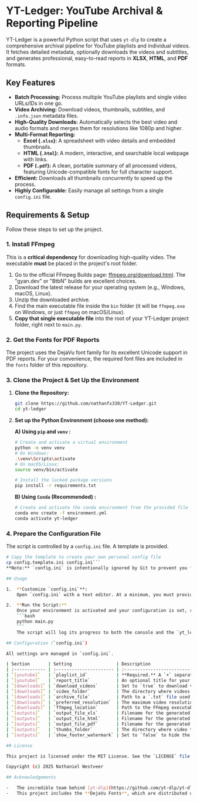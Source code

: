 # YT-Ledger: YouTube Archival & Reporting Pipeline

YT-Ledger is a powerful Python script that uses `yt-dlp` to create a comprehensive archival pipeline for YouTube playlists and individual videos. It fetches detailed metadata, optionally downloads the videos and subtitles, and generates professional, easy-to-read reports in **XLSX**, **HTML**, and **PDF** formats.

## Key Features

-   **Batch Processing:** Process multiple YouTube playlists and single video URLs/IDs in one go.
-   **Video Archiving:** Download videos, thumbnails, subtitles, and `.info.json` metadata files.
-   **High-Quality Downloads:** Automatically selects the best video and audio formats and merges them for resolutions like 1080p and higher.
-   **Multi-Format Reporting:**
    -   **Excel (`.xlsx`):** A spreadsheet with video details and embedded thumbnails.
    -   **HTML (`.html`):** A modern, interactive, and searchable local webpage with links.
    -   **PDF (`.pdf`):** A clean, portable summary of all processed videos, featuring Unicode-compatible fonts for full character support.
-   **Efficient:** Downloads all thumbnails concurrently to speed up the process.
-   **Highly Configurable:** Easily manage all settings from a single `config.ini` file.

## Requirements & Setup

Follow these steps to set up the project.

### 1. Install FFmpeg

This is a **critical dependency** for downloading high-quality video. The executable **must** be placed in the project's root folder.

1.  Go to the official FFmpeg Builds page: [ffmpeg.org/download.html](https://ffmpeg.org/download.html). The "gyan.dev" or "BtbN" builds are excellent choices.
2.  Download the latest release for your operating system (e.g., Windows, macOS, Linux).
3.  Unzip the downloaded archive.
4.  Find the main executable file inside the `bin` folder (it will be `ffmpeg.exe` on Windows, or just `ffmpeg` on macOS/Linux).
5.  **Copy that single executable file** into the root of your YT-Ledger project folder, right next to `main.py`.

### 2. Get the Fonts for PDF Reports

The project uses the DejaVu font family for its excellent Unicode support in PDF reports. For your convenience, the required font files are included in the `fonts` folder of this repository.

### 3. Clone the Project & Set Up the Environment

1.  **Clone the Repository:**
    ```bash
    git clone https://github.com/nathanfx330/YT-Ledger.git
    cd yt-ledger
    ```

2.  **Set up the Python Environment (choose one method):**

    **A) Using `pip` and `venv` :**
    ```bash
    # Create and activate a virtual environment
    python -m venv venv
    # On Windows:
    .\venv\Scripts\activate
    # On macOS/Linux:
    source venv/bin/activate

    # Install the locked package versions
    pip install -r requirements.txt
    ```

    **B) Using `Conda` (Recommended) :**
    ```bash
    # Create and activate the conda environment from the provided file
    conda env create -f environment.yml
    conda activate yt-ledger
    ```

### 4. Prepare the Configuration File

The script is controlled by a `config.ini` file. A template is provided.

```bash
# Copy the template to create your own personal config file
cp config.template.ini config.ini```
**Note:** `config.ini` is intentionally ignored by Git to prevent you from accidentally sharing your personal playlist IDs or settings.

## Usage

1.  **Customize `config.ini`**:
    Open `config.ini` with a text editor. At a minimum, you must provide a `playlist_id` and ensure the `ffmpeg_location` points to the executable you placed in the root folder.

2.  **Run the Script:**
    Once your environment is activated and your configuration is set, run the main script from your terminal:
    ```bash
    python main.py
    ```
    The script will log its progress to both the console and the `yt_ledger.log` file.

## Configuration (`config.ini`)

All settings are managed in `config.ini`.

| Section       | Setting                 | Description                                                                                                                              |
| :------------ | :---------------------- | :--------------------------------------------------------------------------------------------------------------------------------------- |
| `[youtube]`   | `playlist_id`           | **Required.** A `+` separated list of YouTube playlist IDs, video IDs, or full URLs.                                                     |
| `[youtube]`   | `report_title`          | An optional title for your reports. If left blank, a default title with the current date is used.                                        |
| `[downloads]` | `download_videos`       | Set to `true` to download videos or `false` to only fetch metadata for reports.                                                          |
| `[downloads]` | `video_folder`          | The directory where videos and their metadata will be saved.                                                                             |
| `[downloads]` | `archive_file`          | Path to a `.txt` file used to track and skip already downloaded videos. Leave blank to disable this feature.                             |
| `[downloads]` | `preferred_resolution`  | The maximum video resolution to download (e.g., 1080, 720).                                                                              |
| `[downloads]` | `ffmpeg_location`       | Path to the FFmpeg executable in the project root. **Must be set correctly for your OS** (e.g., `./ffmpeg.exe` for Windows, `./ffmpeg` for macOS/Linux). |
| `[outputs]`   | `output_file_xls`       | Filename for the generated Excel report.                                                                                                 |
| `[outputs]`   | `output_file_html`      | Filename for the generated HTML report.                                                                                                  |
| `[outputs]`   | `output_file_pdf`       | Filename for the generated PDF report.                                                                                                   |
| `[outputs]`   | `thumbs_folder`         | The directory where video thumbnails will be saved.                                                                                      |
| `[outputs]`   | `show_footer_watermark` | Set to `false` to hide the "Generated by..." text in the PDF footer for a cleaner look.                                                    |

## License

This project is licensed under the MIT License. See the `LICENSE` file for the full text.

Copyright (c) 2025 Nathaniel Westveer

## Acknowledgements

-   The incredible team behind [yt-dlp](https://github.com/yt-dlp/yt-dlp) for creating such a powerful and versatile tool.
-   This project includes the **DejaVu Fonts**, which are distributed under their own permissive license. The full license text is available in the `fonts/FONTS_LICENSE.txt` file.
